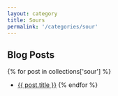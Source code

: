 ```yaml
---
layout: category
title: Sours
permalink: '/categories/sour'
---
```


## Blog Posts

{% for post in collections['sour'] %}
  * <a href="{{post.url}}"  target="_self">{{ post.title }}</a>
{% endfor %}
